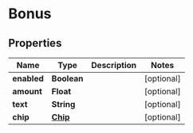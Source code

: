 

# Bonus


## Properties

| Name | Type | Description | Notes |
|------------ | ------------- | ------------- | -------------|
|**enabled** | **Boolean** |  |  [optional] |
|**amount** | **Float** |  |  [optional] |
|**text** | **String** |  |  [optional] |
|**chip** | [**Chip**](Chip.md) |  |  [optional] |



